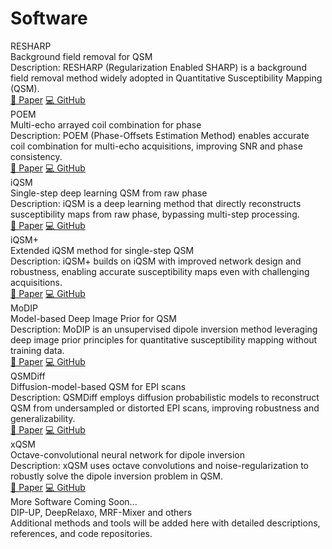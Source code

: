 # Software

<div class="pub-list">

<div class="pub-card">
  <div class="pub-title">RESHARP</div>
  <div class="pub-authors">Background field removal for QSM</div>
  <div class="pub-venue">Description: RESHARP (Regularization Enabled SHARP) is a background field removal method widely adopted in Quantitative Susceptibility Mapping (QSM).</div>
  <div class="pub-actions">
    <a class="pub-btn" href="#" target="_blank">📄 Paper</a>
    <a class="pub-btn" href="#" target="_blank">💻 GitHub</a>
  </div>
</div>

<div class="pub-card">
  <div class="pub-title">POEM</div>
  <div class="pub-authors">Multi-echo arrayed coil combination for phase</div>
  <div class="pub-venue">Description: POEM (Phase-Offsets Estimation Method) enables accurate coil combination for multi-echo acquisitions, improving SNR and phase consistency.</div>
  <div class="pub-actions">
    <a class="pub-btn" href="#" target="_blank">📄 Paper</a>
    <a class="pub-btn" href="#" target="_blank">💻 GitHub</a>
  </div>
</div>

<div class="pub-card">
  <div class="pub-title">iQSM</div>
  <div class="pub-authors">Single-step deep learning QSM from raw phase</div>
  <div class="pub-venue">Description: iQSM is a deep learning method that directly reconstructs susceptibility maps from raw phase, bypassing multi-step processing.</div>
  <div class="pub-actions">
    <a class="pub-btn" href="#" target="_blank">📄 Paper</a>
    <a class="pub-btn" href="#" target="_blank">💻 GitHub</a>
  </div>
</div>

<div class="pub-card">
  <div class="pub-title">iQSM+</div>
  <div class="pub-authors">Extended iQSM method for single-step QSM</div>
  <div class="pub-venue">Description: iQSM+ builds on iQSM with improved network design and robustness, enabling accurate susceptibility maps even with challenging acquisitions.</div>
  <div class="pub-actions">
    <a class="pub-btn" href="#" target="_blank">📄 Paper</a>
    <a class="pub-btn" href="#" target="_blank">💻 GitHub</a>
  </div>
</div>

<div class="pub-card">
  <div class="pub-title">MoDIP</div>
  <div class="pub-authors">Model-based Deep Image Prior for QSM</div>
  <div class="pub-venue">Description: MoDIP is an unsupervised dipole inversion method leveraging deep image prior principles for quantitative susceptibility mapping without training data.</div>
  <div class="pub-actions">
    <a class="pub-btn" href="#" target="_blank">📄 Paper</a>
    <a class="pub-btn" href="#" target="_blank">💻 GitHub</a>
  </div>
</div>

<div class="pub-card">
  <div class="pub-title">QSMDiff</div>
  <div class="pub-authors">Diffusion-model-based QSM for EPI scans</div>
  <div class="pub-venue">Description: QSMDiff employs diffusion probabilistic models to reconstruct QSM from undersampled or distorted EPI scans, improving robustness and generalizability.</div>
  <div class="pub-actions">
    <a class="pub-btn" href="#" target="_blank">📄 Paper</a>
    <a class="pub-btn" href="#" target="_blank">💻 GitHub</a>
  </div>
</div>

<div class="pub-card">
  <div class="pub-title">xQSM</div>
  <div class="pub-authors">Octave-convolutional neural network for dipole inversion</div>
  <div class="pub-venue">Description: xQSM uses octave convolutions and noise-regularization to robustly solve the dipole inversion problem in QSM.</div>
  <div class="pub-actions">
    <a class="pub-btn" href="#" target="_blank">📄 Paper</a>
    <a class="pub-btn" href="#" target="_blank">💻 GitHub</a>
  </div>
</div>

<div class="pub-card">
  <div class="pub-title">More Software Coming Soon...</div>
  <div class="pub-authors">DIP-UP, DeepRelaxo, MRF-Mixer and others</div>
  <div class="pub-venue">Additional methods and tools will be added here with detailed descriptions, references, and code repositories.</div>
</div>

</div>